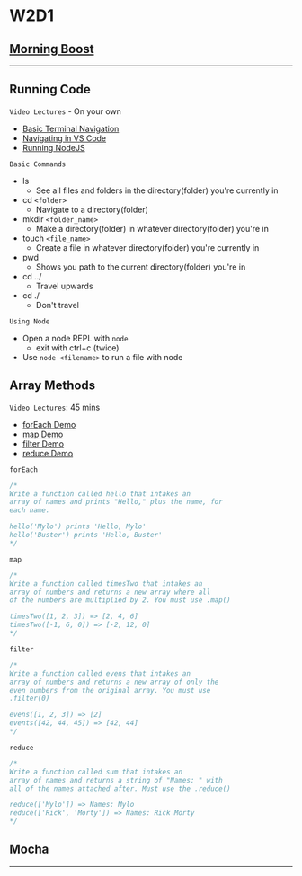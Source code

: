 # W2D1

## [Morning Boost]

___

## Running Code

`Video Lectures` - On your own

- [Basic Terminal Navigation]
- [Navigating in VS Code]
- [Running NodeJS]

`Basic Commands`

- ls
  - See all files and folders in the directory(folder) you're currently in
- cd `<folder>`
  - Navigate to a directory(folder)
- mkdir `<folder_name>`
  - Make a directory(folder) in whatever directory(folder) you're in
- touch `<file_name>`
  - Create a file in whatever directory(folder) you're currently in
- pwd
  - Shows you path to the current directory(folder) you're in
- cd ../
  - Travel upwards
- cd ./
  - Don't travel

`Using Node`

- Open a node REPL with `node`
  - exit with ctrl+c (twice)
- Use `node <filename>` to run a file with node

## Array Methods

`Video Lectures`: 45 mins

- [forEach Demo]
- [map Demo]
- [filter Demo]
- [reduce Demo]

`forEach`

  ```js
  /* 
  Write a function called hello that intakes an 
  array of names and prints "Hello," plus the name, for
  each name. 

  hello('Mylo') prints 'Hello, Mylo'
  hello('Buster') prints 'Hello, Buster'
  */
  ```

`map`

  ```js
  /* 
  Write a function called timesTwo that intakes an
  array of numbers and returns a new array where all 
  of the numbers are multiplied by 2. You must use .map()

  timesTwo([1, 2, 3]) => [2, 4, 6]
  timesTwo([-1, 6, 0]) => [-2, 12, 0]
  */
  ```
`filter`

  ```js
  /* 
  Write a function called evens that intakes an
  array of numbers and returns a new array of only the
  even numbers from the original array. You must use
  .filter(0)

  evens([1, 2, 3]) => [2]
  events([42, 44, 45]) => [42, 44]
  */
  ```

`reduce`

  ```js
  /* 
  Write a function called sum that intakes an
  array of names and returns a string of "Names: " with
  all of the names attached after. Must use the .reduce()

  reduce(['Mylo']) => Names: Mylo 
  reduce(['Rick', 'Morty']) => Names: Rick Morty 
  */
  ```
## Mocha


___

<!-- Links per cohort -->
[Morning Boost]: https://open.appacademy.io/learn/js-py---mar-2021-cohort-1-online/week-2-mar-2021-cohort-1-online/monday-morning-boost
[Basic Terminal Navigation]: https://open.appacademy.io/learn/js-py---mar-2021-cohort-1-online/week-2-mar-2021-cohort-1-online/basic-terminal-navigation
[Navigating in VS Code]: https://open.appacademy.io/learn/js-py---mar-2021-cohort-1-online/week-2-mar-2021-cohort-1-online/navigating-in-vs-code
[Running NodeJS]: https://open.appacademy.io/learn/js-py---mar-2021-cohort-1-online/week-2-mar-2021-cohort-1-online/running-nodejs
[forEach Demo]: https://open.appacademy.io/learn/js-py---mar-2021-cohort-1-online/week-2-mar-2021-cohort-1-online/for-each-demo
[map Demo]: https://open.appacademy.io/learn/js-py---mar-2021-cohort-1-online/week-2-mar-2021-cohort-1-online/map-demo
[filter Demo]: https://open.appacademy.io/learn/js-py---mar-2021-cohort-1-online/week-2-mar-2021-cohort-1-online/filter-demo
[reduce Demo]: https://open.appacademy.io/learn/js-py---mar-2021-cohort-1-online/week-2-mar-2021-cohort-1-online/reduce-demo


<!-- Constant Links -->

